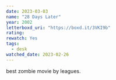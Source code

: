 ```yaml
---
date: 2023-03-03
name: "28 Days Later"
year: 2002
letterboxd_uri: "https://boxd.it/3VKI9b"
rating: 
rewatch: Yes
tags:
  - desk
watched_date: 2023-02-26
---
```


best zombie movie by leagues.
